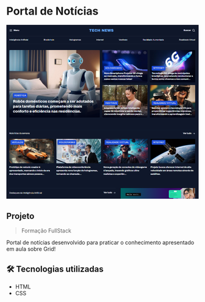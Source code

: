 # Portal de Notícias

<div align="center">
    <img src="./.github/img-readme.png" alt="preview">
</div>

## Projeto
> Formação FullStack

Portal de notícias desenvolvido para praticar o conhecimento apresentado em aula sobre Grid!


## 🛠️ Tecnologias utilizadas

- HTML
- CSS